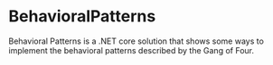 # BehavioralPatterns
Behavioral Patterns is a .NET core solution that shows some ways to implement the behavioral patterns described by the Gang of Four.
